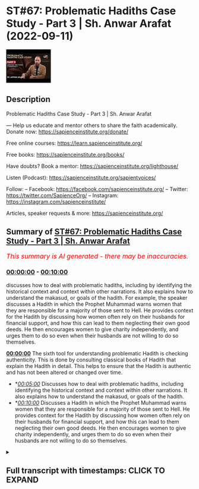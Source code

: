# ST#67: Problematic Hadiths Case Study - Part 3 | Sh. Anwar Arafat (2022-09-11)

![alt ST#67: Problematic Hadiths Case Study - Part 3 | Sh. Anwar Arafat](QlfuqSwdGX0.jpg "ST#67: Problematic Hadiths Case Study - Part 3 | Sh. Anwar Arafat")

## Description

Problematic Hadiths Case Study - Part 3 | Sh. Anwar Arafat

—
Help us educate and mentor others to share the faith academically.
Donate now: https://sapienceinstitute.org/donate/ 

Free online courses: https://learn.sapienceinstitute.org/

Free books: https://sapienceinstitute.org/books/

Have doubts? Book a mentor: https://sapienceinstitute.org/lighthouse/

Listen (Podcast): https://sapienceinstitute.org/sapientvoices/

Follow:
– Facebook: https://facebook.com/sapienceinstitute.org/ 
– Twitter: https://twitter.com/SapienceOrg/ 
– Instagram: https://instagram.com/sapienceinstitute/ 

Articles, speaker requests & more: https://sapienceinstitute.org/

## Summary of [ST#67: Problematic Hadiths Case Study - Part 3 | Sh. Anwar Arafat](https://www.youtube.com/watch?v=QlfuqSwdGX0)


*<span style="color:red; font-size:125%">This summary is AI generated - there may be inaccuracies</span>. [](/)*

### [00:00:00](https://www.youtube.com/watch?v=QlfuqSwdGX0&t=0) - [00:10:00](https://www.youtube.com/watch?v=QlfuqSwdGX0&t=600)

 discusses how to deal with problematic hadiths, including by identifying the historical context and context within other narrations. It also explains how to understand the makasud, or goals of the hadith. For example, the speaker discusses a Hadith in which the Prophet Muhammad warns women that they are responsible for a majority of those sent to Hell. He provides context for the Hadith by discussing how women often rely on their husbands for financial support, and how this can lead to them neglecting their own good deeds. He then encourages women to give charity independently, and urges them to do so even when their husbands are not willing to do so themselves.

**[00:00:00](https://www.youtube.com/watch?v=QlfuqSwdGX0&t=0)** The sixth tool for understanding problematic Hadith is checking authenticity. This is done by consulting classical books of Hadith that explain the Hadith in detail. This helps to ensure that the Hadith is authentic and has not been altered or changed over time.
* **[00:05:00](https://www.youtube.com/watch?v=QlfuqSwdGX0&t=300)* Discusses how to deal with problematic hadiths, including identifying the historical context and context within other narrations. It also explains how to understand the makasud, or goals of the hadith.
* **[00:10:00](https://www.youtube.com/watch?v=QlfuqSwdGX0&t=600)* Discusses a Hadith in which the Prophet Muhammad warns women that they are responsible for a majority of those sent to Hell. He provides context for the Hadith by discussing how women often rely on their husbands for financial support, and how this can lead to them neglecting their own good deeds. He then encourages women to give charity independently, and urges them to do so even when their husbands are not willing to do so themselves.

<details><summary><h2>Full transcript with timestamps: CLICK TO EXPAND</h2></summary>

[0:00:00](https://youtu.be/QlfuqSwdGX0?t=0) foreign  
[0:00:15](https://youtu.be/QlfuqSwdGX0?t=15) thoughts where we discuss the  
[0:00:18](https://youtu.be/QlfuqSwdGX0?t=18) philosophical issues we answer some of  
[0:00:20](https://youtu.be/QlfuqSwdGX0?t=20) the contentions that are brought against  
[0:00:21](https://youtu.be/QlfuqSwdGX0?t=21) Islam and we offer a robust case for the  
[0:00:24](https://youtu.be/QlfuqSwdGX0?t=24) veracity and beauty of Islam as a way of  
[0:00:26](https://youtu.be/QlfuqSwdGX0?t=26) life  
[0:00:27](https://youtu.be/QlfuqSwdGX0?t=27) my name is and today we are continuing  
[0:00:30](https://youtu.be/QlfuqSwdGX0?t=30) our problematic Hadith  
[0:00:34](https://youtu.be/QlfuqSwdGX0?t=34) and applying our toolkit and  
[0:00:36](https://youtu.be/QlfuqSwdGX0?t=36) understanding it inshallah we are on  
[0:00:38](https://youtu.be/QlfuqSwdGX0?t=38) tool number five with our problem like  
[0:00:40](https://youtu.be/QlfuqSwdGX0?t=40) Hadith remember the problematic Hadith  
[0:00:42](https://youtu.be/QlfuqSwdGX0?t=42) seems to indicate that women are  
[0:00:46](https://youtu.be/QlfuqSwdGX0?t=46) deficient in their intelligence  
[0:00:47](https://youtu.be/QlfuqSwdGX0?t=47) deficient in their minds and deficient  
[0:00:49](https://youtu.be/QlfuqSwdGX0?t=49) in their religion does it actually do  
[0:00:52](https://youtu.be/QlfuqSwdGX0?t=52) that this is what we're finding out  
[0:00:54](https://youtu.be/QlfuqSwdGX0?t=54) uh tool number five and Tool number five  
[0:00:56](https://youtu.be/QlfuqSwdGX0?t=56) is access to the books that actually  
[0:01:01](https://youtu.be/QlfuqSwdGX0?t=61) explain the Hadith right and we did this  
[0:01:04](https://youtu.be/QlfuqSwdGX0?t=64) I have a whole paper where you can  
[0:01:06](https://youtu.be/QlfuqSwdGX0?t=66) access it in shalatara online I  
[0:01:09](https://youtu.be/QlfuqSwdGX0?t=69) consulted over a dozen classical books  
[0:01:13](https://youtu.be/QlfuqSwdGX0?t=73) of shuru that actually go over this  
[0:01:15](https://youtu.be/QlfuqSwdGX0?t=75) because this Hadith appears in many  
[0:01:17](https://youtu.be/QlfuqSwdGX0?t=77) books of Hadith and so any will actually  
[0:01:19](https://youtu.be/QlfuqSwdGX0?t=79) explain it we'll go through it  
[0:01:22](https://youtu.be/QlfuqSwdGX0?t=82) and that's something that we did and it  
[0:01:24](https://youtu.be/QlfuqSwdGX0?t=84) helps obviously give that understanding  
[0:01:26](https://youtu.be/QlfuqSwdGX0?t=86) now that is a classical understanding  
[0:01:29](https://youtu.be/QlfuqSwdGX0?t=89) remember our sincerity to the religion  
[0:01:31](https://youtu.be/QlfuqSwdGX0?t=91) our sincerity of playing tool number one  
[0:01:33](https://youtu.be/QlfuqSwdGX0?t=93) is also realizing that classically what  
[0:01:37](https://youtu.be/QlfuqSwdGX0?t=97) was important to them isn't necessarily  
[0:01:39](https://youtu.be/QlfuqSwdGX0?t=99) what's important to us  
[0:01:41](https://youtu.be/QlfuqSwdGX0?t=101) some Scholars problematize this Hadith  
[0:01:43](https://youtu.be/QlfuqSwdGX0?t=103) classically some did not now a person  
[0:01:46](https://youtu.be/QlfuqSwdGX0?t=106) might say hey wait a second those who  
[0:01:47](https://youtu.be/QlfuqSwdGX0?t=107) did not does that mean that they're  
[0:01:49](https://youtu.be/QlfuqSwdGX0?t=109) biased against women does that mean that  
[0:01:50](https://youtu.be/QlfuqSwdGX0?t=110) they have an issue Etc no not  
[0:01:52](https://youtu.be/QlfuqSwdGX0?t=112) necessarily remember they had their own  
[0:01:54](https://youtu.be/QlfuqSwdGX0?t=114) issues that they were dealing with in  
[0:01:55](https://youtu.be/QlfuqSwdGX0?t=115) their own lens their own Paradigm the  
[0:01:57](https://youtu.be/QlfuqSwdGX0?t=117) world was very different we can apply  
[0:01:59](https://youtu.be/QlfuqSwdGX0?t=119) that by the way to almost any era to  
[0:02:02](https://youtu.be/QlfuqSwdGX0?t=122) almost any  
[0:02:04](https://youtu.be/QlfuqSwdGX0?t=124) um geographical place as well in the  
[0:02:05](https://youtu.be/QlfuqSwdGX0?t=125) west if I looked a thousand years ago  
[0:02:07](https://youtu.be/QlfuqSwdGX0?t=127) what were their comments on women I  
[0:02:09](https://youtu.be/QlfuqSwdGX0?t=129) would be shocked and surprised and yet  
[0:02:11](https://youtu.be/QlfuqSwdGX0?t=131) in some ways  
[0:02:12](https://youtu.be/QlfuqSwdGX0?t=132) there might be some wisdom to be taken  
[0:02:14](https://youtu.be/QlfuqSwdGX0?t=134) from some of their writings as well it's  
[0:02:16](https://youtu.be/QlfuqSwdGX0?t=136) not that I completely write them off  
[0:02:17](https://youtu.be/QlfuqSwdGX0?t=137) because they don't see the world as I do  
[0:02:20](https://youtu.be/QlfuqSwdGX0?t=140) I have to put them in their place and  
[0:02:22](https://youtu.be/QlfuqSwdGX0?t=142) understand that as well some of the  
[0:02:23](https://youtu.be/QlfuqSwdGX0?t=143) books of by the way the books that  
[0:02:25](https://youtu.be/QlfuqSwdGX0?t=145) explain the Hadith some of them don't  
[0:02:28](https://youtu.be/QlfuqSwdGX0?t=148) even come across the issue of the  
[0:02:30](https://youtu.be/QlfuqSwdGX0?t=150) deficiency they don't even address it  
[0:02:32](https://youtu.be/QlfuqSwdGX0?t=152) because they're not interested in it  
[0:02:34](https://youtu.be/QlfuqSwdGX0?t=154) from that perspective they're interested  
[0:02:35](https://youtu.be/QlfuqSwdGX0?t=155) in the rulings that apply for the Muslim  
[0:02:39](https://youtu.be/QlfuqSwdGX0?t=159) to apply in their life so for example in  
[0:02:43](https://youtu.be/QlfuqSwdGX0?t=163) bukhari itself this Hadith appears three  
[0:02:46](https://youtu.be/QlfuqSwdGX0?t=166) different times one time it appears in  
[0:02:49](https://youtu.be/QlfuqSwdGX0?t=169) the book of menstruation because of its  
[0:02:54](https://youtu.be/QlfuqSwdGX0?t=174) comment on Menses where it makes that  
[0:02:58](https://youtu.be/QlfuqSwdGX0?t=178) Proclamation that a woman if she's on  
[0:03:00](https://youtu.be/QlfuqSwdGX0?t=180) her menstrual cycle she does not pray  
[0:03:03](https://youtu.be/QlfuqSwdGX0?t=183) she does not fast perfect so that's why  
[0:03:05](https://youtu.be/QlfuqSwdGX0?t=185) he put it in that chapter so many of the  
[0:03:07](https://youtu.be/QlfuqSwdGX0?t=187) many of the explanations are going to  
[0:03:10](https://youtu.be/QlfuqSwdGX0?t=190) tackle the Hadith from that perspective  
[0:03:11](https://youtu.be/QlfuqSwdGX0?t=191) because they're already on that chapter  
[0:03:13](https://youtu.be/QlfuqSwdGX0?t=193) they're not going to address the whole  
[0:03:15](https://youtu.be/QlfuqSwdGX0?t=195) other theological issues that are in it  
[0:03:17](https://youtu.be/QlfuqSwdGX0?t=197) this is why a person might access some  
[0:03:19](https://youtu.be/QlfuqSwdGX0?t=199) of these books and be like hey wait a  
[0:03:20](https://youtu.be/QlfuqSwdGX0?t=200) second he's not even talking about this  
[0:03:21](https://youtu.be/QlfuqSwdGX0?t=201) and that's actually correct in the  
[0:03:24](https://youtu.be/QlfuqSwdGX0?t=204) second chapter that it appears it  
[0:03:26](https://youtu.be/QlfuqSwdGX0?t=206) appears in the book of zakah and it's  
[0:03:28](https://youtu.be/QlfuqSwdGX0?t=208) because there's an added section where  
[0:03:31](https://youtu.be/QlfuqSwdGX0?t=211) after the prophet because remember the  
[0:03:32](https://youtu.be/QlfuqSwdGX0?t=212) whole beginning of the Hadith is where  
[0:03:34](https://youtu.be/QlfuqSwdGX0?t=214) the prophetam is actually encouraging  
[0:03:35](https://youtu.be/QlfuqSwdGX0?t=215) them to donate to give and so a woman  
[0:03:37](https://youtu.be/QlfuqSwdGX0?t=217) comes to the prophet salallahu and she  
[0:03:40](https://youtu.be/QlfuqSwdGX0?t=220) says can I give my husband charity and  
[0:03:43](https://youtu.be/QlfuqSwdGX0?t=223) so  
[0:03:44](https://youtu.be/QlfuqSwdGX0?t=224) he says yes etc etc and so she because  
[0:03:47](https://youtu.be/QlfuqSwdGX0?t=227) of her question is asking about charity  
[0:03:49](https://youtu.be/QlfuqSwdGX0?t=229) the scholars will discuss that whole  
[0:03:51](https://youtu.be/QlfuqSwdGX0?t=231) issue of can a wife give her husband  
[0:03:54](https://youtu.be/QlfuqSwdGX0?t=234) charity if she's wealthier than he is  
[0:03:56](https://youtu.be/QlfuqSwdGX0?t=236) and that's a whole other subject for  
[0:03:58](https://youtu.be/QlfuqSwdGX0?t=238) another day inshallah right so depending  
[0:04:00](https://youtu.be/QlfuqSwdGX0?t=240) on where the scholar put it he obviously  
[0:04:03](https://youtu.be/QlfuqSwdGX0?t=243) has a point because he wants people to  
[0:04:05](https://youtu.be/QlfuqSwdGX0?t=245) understand something a ruling etc etc so  
[0:04:07](https://youtu.be/QlfuqSwdGX0?t=247) I have to realize that that not  
[0:04:08](https://youtu.be/QlfuqSwdGX0?t=248) everybody is going to have the same  
[0:04:09](https://youtu.be/QlfuqSwdGX0?t=249) problems that I have what we  
[0:04:11](https://youtu.be/QlfuqSwdGX0?t=251) problematize now is not what people  
[0:04:13](https://youtu.be/QlfuqSwdGX0?t=253) problematize a long time ago  
[0:04:15](https://youtu.be/QlfuqSwdGX0?t=255) that's not necessarily a bad thing we  
[0:04:18](https://youtu.be/QlfuqSwdGX0?t=258) don't automatically write them off  
[0:04:19](https://youtu.be/QlfuqSwdGX0?t=259) because they don't share the passions  
[0:04:21](https://youtu.be/QlfuqSwdGX0?t=261) that we do right everybody has their  
[0:04:24](https://youtu.be/QlfuqSwdGX0?t=264) historical place so that's number five  
[0:04:26](https://youtu.be/QlfuqSwdGX0?t=266) number six tool number six  
[0:04:29](https://youtu.be/QlfuqSwdGX0?t=269) is checking authenticity  
[0:04:32](https://youtu.be/QlfuqSwdGX0?t=272) and as we said If a person is paying you  
[0:04:34](https://youtu.be/QlfuqSwdGX0?t=274) know what I mean attention to this and  
[0:04:35](https://youtu.be/QlfuqSwdGX0?t=275) knows this since we said it's Muslim  
[0:04:38](https://youtu.be/QlfuqSwdGX0?t=278) both of these this is of the highest  
[0:04:41](https://youtu.be/QlfuqSwdGX0?t=281) degrees of authenticity outside of these  
[0:04:43](https://youtu.be/QlfuqSwdGX0?t=283) books it appears  
[0:04:47](https://youtu.be/QlfuqSwdGX0?t=287) it also a version of it appears  
[0:04:51](https://youtu.be/QlfuqSwdGX0?t=291) and in fact the version of the helps us  
[0:04:54](https://youtu.be/QlfuqSwdGX0?t=294) understand it even more even though the  
[0:04:56](https://youtu.be/QlfuqSwdGX0?t=296) version of the of Imam does not contain  
[0:05:00](https://youtu.be/QlfuqSwdGX0?t=300) this problematic phrase which is that  
[0:05:02](https://youtu.be/QlfuqSwdGX0?t=302) they are deficient in their intellect  
[0:05:04](https://youtu.be/QlfuqSwdGX0?t=304) deficient in religion it has the first  
[0:05:06](https://youtu.be/QlfuqSwdGX0?t=306) part where he's encouraging them to give  
[0:05:08](https://youtu.be/QlfuqSwdGX0?t=308) and that they can constituted a majority  
[0:05:11](https://youtu.be/QlfuqSwdGX0?t=311) of the people of the Hellfire meaning  
[0:05:12](https://youtu.be/QlfuqSwdGX0?t=312) women  
[0:05:12](https://youtu.be/QlfuqSwdGX0?t=312) five different companions have narrated  
[0:05:15](https://youtu.be/QlfuqSwdGX0?t=315) this Hadith so many unique Chains It's  
[0:05:18](https://youtu.be/QlfuqSwdGX0?t=318) almost impossible from a Hadith  
[0:05:19](https://youtu.be/QlfuqSwdGX0?t=319) perspective to put any flaw on this  
[0:05:22](https://youtu.be/QlfuqSwdGX0?t=322) Hadith so that we know that it's  
[0:05:23](https://youtu.be/QlfuqSwdGX0?t=323) completely authentic but this is a step  
[0:05:25](https://youtu.be/QlfuqSwdGX0?t=325) that a person can do if I come across a  
[0:05:27](https://youtu.be/QlfuqSwdGX0?t=327) problematic Hadith and I realize it's  
[0:05:28](https://youtu.be/QlfuqSwdGX0?t=328) weak and it goes against a lot of what I  
[0:05:30](https://youtu.be/QlfuqSwdGX0?t=330) don't understand about Islam that I can  
[0:05:32](https://youtu.be/QlfuqSwdGX0?t=332) write it off I know that this probably  
[0:05:34](https://youtu.be/QlfuqSwdGX0?t=334) isn't true but remember it's  
[0:05:35](https://youtu.be/QlfuqSwdGX0?t=335) probabilistic in nature when I look at  
[0:05:38](https://youtu.be/QlfuqSwdGX0?t=338) this and I see hey wait a second the  
[0:05:40](https://youtu.be/QlfuqSwdGX0?t=340) prophetam is saying this checking  
[0:05:41](https://youtu.be/QlfuqSwdGX0?t=341) authenticity is something that a person  
[0:05:43](https://youtu.be/QlfuqSwdGX0?t=343) should do however in this case it's  
[0:05:45](https://youtu.be/QlfuqSwdGX0?t=345) completely authentic now  
[0:05:47](https://youtu.be/QlfuqSwdGX0?t=347) there are people remember we said  
[0:05:50](https://youtu.be/QlfuqSwdGX0?t=350) that their bias might cause them to  
[0:05:53](https://youtu.be/QlfuqSwdGX0?t=353) write off Hadith in its entirety because  
[0:05:56](https://youtu.be/QlfuqSwdGX0?t=356) of one or two problematic how did they  
[0:05:58](https://youtu.be/QlfuqSwdGX0?t=358) come across because they don't like them  
[0:05:59](https://youtu.be/QlfuqSwdGX0?t=359) or doesn't agree with their own Paradigm  
[0:06:01](https://youtu.be/QlfuqSwdGX0?t=361) their own worldview  
[0:06:03](https://youtu.be/QlfuqSwdGX0?t=363) now while understanding that they have a  
[0:06:05](https://youtu.be/QlfuqSwdGX0?t=365) problem and I completely understand this  
[0:06:06](https://youtu.be/QlfuqSwdGX0?t=366) in fact this is why we're doing this to  
[0:06:08](https://youtu.be/QlfuqSwdGX0?t=368) just write off Hadith in its entirety  
[0:06:10](https://youtu.be/QlfuqSwdGX0?t=370) because I don't like it is incorrect and  
[0:06:13](https://youtu.be/QlfuqSwdGX0?t=373) it's not  
[0:06:15](https://youtu.be/QlfuqSwdGX0?t=375) a stable or sound method because writing  
[0:06:18](https://youtu.be/QlfuqSwdGX0?t=378) off Hadith in its entirety introduces a  
[0:06:21](https://youtu.be/QlfuqSwdGX0?t=381) hundred more problems thousands of more  
[0:06:24](https://youtu.be/QlfuqSwdGX0?t=384) problems  
[0:06:25](https://youtu.be/QlfuqSwdGX0?t=385) then we're solving I might solve like in  
[0:06:28](https://youtu.be/QlfuqSwdGX0?t=388) this case oh if I just say well I don't  
[0:06:30](https://youtu.be/QlfuqSwdGX0?t=390) believe in Hadith anyways so there's no  
[0:06:32](https://youtu.be/QlfuqSwdGX0?t=392) issue women are not deficient in their  
[0:06:33](https://youtu.be/QlfuqSwdGX0?t=393) intellect and intelligence yeah but now  
[0:06:35](https://youtu.be/QlfuqSwdGX0?t=395) I've introduced so many new problems  
[0:06:38](https://youtu.be/QlfuqSwdGX0?t=398) it's not even worth it it's not even  
[0:06:39](https://youtu.be/QlfuqSwdGX0?t=399) practical or pragmatic or wise and so  
[0:06:44](https://youtu.be/QlfuqSwdGX0?t=404) we have to realize that  
[0:06:46](https://youtu.be/QlfuqSwdGX0?t=406) it is authentic now we have to face it  
[0:06:48](https://youtu.be/QlfuqSwdGX0?t=408) we have to deal with it and these are  
[0:06:50](https://youtu.be/QlfuqSwdGX0?t=410) where some of the challenges come in for  
[0:06:52](https://youtu.be/QlfuqSwdGX0?t=412) some people  
[0:06:53](https://youtu.be/QlfuqSwdGX0?t=413) tool number seven  
[0:06:55](https://youtu.be/QlfuqSwdGX0?t=415) is understanding the makasud which is  
[0:06:58](https://youtu.be/QlfuqSwdGX0?t=418) there are goals of the Hadith there are  
[0:07:00](https://youtu.be/QlfuqSwdGX0?t=420) goals of legislation there's goals even  
[0:07:02](https://youtu.be/QlfuqSwdGX0?t=422) within the Quran itself  
[0:07:05](https://youtu.be/QlfuqSwdGX0?t=425) there's wisdom in everything is the  
[0:07:07](https://youtu.be/QlfuqSwdGX0?t=427) prophet saws trying to say something he  
[0:07:09](https://youtu.be/QlfuqSwdGX0?t=429) is  
[0:07:10](https://youtu.be/QlfuqSwdGX0?t=430) what is that so let's look into it and  
[0:07:13](https://youtu.be/QlfuqSwdGX0?t=433) we can do this by the way we can apply  
[0:07:15](https://youtu.be/QlfuqSwdGX0?t=435) it and inshallah we will when we do the  
[0:07:16](https://youtu.be/QlfuqSwdGX0?t=436) reread but I want to mention that tool  
[0:07:18](https://youtu.be/QlfuqSwdGX0?t=438) here that  
[0:07:19](https://youtu.be/QlfuqSwdGX0?t=439) if I know that even if I don't  
[0:07:22](https://youtu.be/QlfuqSwdGX0?t=442) understand the Hadith or  
[0:07:24](https://youtu.be/QlfuqSwdGX0?t=444) I can at least acknowledge okay this is  
[0:07:26](https://youtu.be/QlfuqSwdGX0?t=446) somewhat problematic I can at least say  
[0:07:28](https://youtu.be/QlfuqSwdGX0?t=448) you know I don't understand but I do  
[0:07:29](https://youtu.be/QlfuqSwdGX0?t=449) know that I trust the prophet saws  
[0:07:32](https://youtu.be/QlfuqSwdGX0?t=452) and I trust his wisdom maybe there's  
[0:07:35](https://youtu.be/QlfuqSwdGX0?t=455) something behind what he's saying  
[0:07:36](https://youtu.be/QlfuqSwdGX0?t=456) there's not a problem saying I don't  
[0:07:39](https://youtu.be/QlfuqSwdGX0?t=459) know there's not a problem in saying  
[0:07:40](https://youtu.be/QlfuqSwdGX0?t=460) this isn't clear there is a problem in  
[0:07:42](https://youtu.be/QlfuqSwdGX0?t=462) saying you know what I don't understand  
[0:07:43](https://youtu.be/QlfuqSwdGX0?t=463) this I'm just going to throw it out  
[0:07:45](https://youtu.be/QlfuqSwdGX0?t=465) we that's why we need patience right so  
[0:07:48](https://youtu.be/QlfuqSwdGX0?t=468) saying I don't know investigating  
[0:07:50](https://youtu.be/QlfuqSwdGX0?t=470) further I think this is one of the best  
[0:07:52](https://youtu.be/QlfuqSwdGX0?t=472) courses that a Muslim can actually apply  
[0:07:54](https://youtu.be/QlfuqSwdGX0?t=474) number eight and number nine are both  
[0:07:56](https://youtu.be/QlfuqSwdGX0?t=476) related meaning understanding the  
[0:07:58](https://youtu.be/QlfuqSwdGX0?t=478) historical context and the context  
[0:07:59](https://youtu.be/QlfuqSwdGX0?t=479) within the other narrations okay  
[0:08:01](https://youtu.be/QlfuqSwdGX0?t=481) historical context  
[0:08:04](https://youtu.be/QlfuqSwdGX0?t=484) tells us that most of the versions does  
[0:08:07](https://youtu.be/QlfuqSwdGX0?t=487) not mention that there was Aid or there  
[0:08:09](https://youtu.be/QlfuqSwdGX0?t=489) was a but in some of them the ones in  
[0:08:11](https://youtu.be/QlfuqSwdGX0?t=491) bukhari  
[0:08:14](https://youtu.be/QlfuqSwdGX0?t=494) mentioned that there was a the prophetam  
[0:08:17](https://youtu.be/QlfuqSwdGX0?t=497) gave a sermon and that there was a  
[0:08:19](https://youtu.be/QlfuqSwdGX0?t=499) congregation people gathered now the  
[0:08:21](https://youtu.be/QlfuqSwdGX0?t=501) version of bukhari the narrator says it  
[0:08:24](https://youtu.be/QlfuqSwdGX0?t=504) was either  
[0:08:25](https://youtu.be/QlfuqSwdGX0?t=505) he's not sure  
[0:08:27](https://youtu.be/QlfuqSwdGX0?t=507) the version in what thought he actually  
[0:08:29](https://youtu.be/QlfuqSwdGX0?t=509) says it was during the solar eclipse  
[0:08:34](https://youtu.be/QlfuqSwdGX0?t=514) now there's certainty he says it was  
[0:08:37](https://youtu.be/QlfuqSwdGX0?t=517) during the eclipse we had the prayer and  
[0:08:40](https://youtu.be/QlfuqSwdGX0?t=520) after the prayer he gave now you don't  
[0:08:42](https://youtu.be/QlfuqSwdGX0?t=522) have to give a after the eclipse prayer  
[0:08:44](https://youtu.be/QlfuqSwdGX0?t=524) but he did because people had gathered  
[0:08:46](https://youtu.be/QlfuqSwdGX0?t=526) and he wanted to encourage them to  
[0:08:48](https://youtu.be/QlfuqSwdGX0?t=528) actually give donate etc etc which is  
[0:08:50](https://youtu.be/QlfuqSwdGX0?t=530) what we should be doing during the  
[0:08:51](https://youtu.be/QlfuqSwdGX0?t=531) eclipse prayer this makes a lot of sense  
[0:08:53](https://youtu.be/QlfuqSwdGX0?t=533) now because if it's during AIDS Aid is  
[0:08:55](https://youtu.be/QlfuqSwdGX0?t=535) usually a joyous Affair Etc and he would  
[0:08:58](https://youtu.be/QlfuqSwdGX0?t=538) give the women their own sermon Etc but  
[0:09:00](https://youtu.be/QlfuqSwdGX0?t=540) he would encourage them to do good and  
[0:09:01](https://youtu.be/QlfuqSwdGX0?t=541) what not but in this one in this case he  
[0:09:04](https://youtu.be/QlfuqSwdGX0?t=544) seems very concerned plus the wording  
[0:09:08](https://youtu.be/QlfuqSwdGX0?t=548) even though it mentions that it could be  
[0:09:10](https://youtu.be/QlfuqSwdGX0?t=550) Aid actually alludes to the eclipse  
[0:09:13](https://youtu.be/QlfuqSwdGX0?t=553) prayer why he says I have been shown  
[0:09:16](https://youtu.be/QlfuqSwdGX0?t=556) that you were a majority of the people  
[0:09:18](https://youtu.be/QlfuqSwdGX0?t=558) of the Hellfire now pause and the  
[0:09:21](https://youtu.be/QlfuqSwdGX0?t=561) version of motla the prophet salallahu  
[0:09:24](https://youtu.be/QlfuqSwdGX0?t=564) while he's praying the eclipse prayer he  
[0:09:26](https://youtu.be/QlfuqSwdGX0?t=566) says while he is praying he said in  
[0:09:29](https://youtu.be/QlfuqSwdGX0?t=569) front of him Allah opened up like a  
[0:09:31](https://youtu.be/QlfuqSwdGX0?t=571) portal or whatever and he saw  
[0:09:34](https://youtu.be/QlfuqSwdGX0?t=574) Paradise in front of him and he saw from  
[0:09:37](https://youtu.be/QlfuqSwdGX0?t=577) its fruits and its trees so much so that  
[0:09:39](https://youtu.be/QlfuqSwdGX0?t=579) he says if I were to reach out with my  
[0:09:41](https://youtu.be/QlfuqSwdGX0?t=581) hand and grab the grapes he said I saw  
[0:09:44](https://youtu.be/QlfuqSwdGX0?t=584) some grapes and grabbed them and brought  
[0:09:46](https://youtu.be/QlfuqSwdGX0?t=586) them they would have remained here in  
[0:09:47](https://youtu.be/QlfuqSwdGX0?t=587) the Dunya and you would have eaten from  
[0:09:49](https://youtu.be/QlfuqSwdGX0?t=589) them forever they would have lasted  
[0:09:51](https://youtu.be/QlfuqSwdGX0?t=591) eternally because the paradise is  
[0:09:54](https://youtu.be/QlfuqSwdGX0?t=594) eternal and anything in it even if it's  
[0:09:56](https://youtu.be/QlfuqSwdGX0?t=596) taken outside is also Eternal he says  
[0:10:00](https://youtu.be/QlfuqSwdGX0?t=600) and then Allah removed that and then he  
[0:10:02](https://youtu.be/QlfuqSwdGX0?t=602) showed him the Hellfire and it  
[0:10:04](https://youtu.be/QlfuqSwdGX0?t=604) frightened him so much so and he looked  
[0:10:06](https://youtu.be/QlfuqSwdGX0?t=606) and he saw a lot of women inside  
[0:10:09](https://youtu.be/QlfuqSwdGX0?t=609) this is where he became concerned this  
[0:10:11](https://youtu.be/QlfuqSwdGX0?t=611) is why after the Salah finished Etc he  
[0:10:13](https://youtu.be/QlfuqSwdGX0?t=613) gave a general sermon and he went to the  
[0:10:15](https://youtu.be/QlfuqSwdGX0?t=615) women specifically to remind them  
[0:10:19](https://youtu.be/QlfuqSwdGX0?t=619) this is where when we have this  
[0:10:21](https://youtu.be/QlfuqSwdGX0?t=621) inter-contextual  
[0:10:23](https://youtu.be/QlfuqSwdGX0?t=623) or intra-contextual analysis it actually  
[0:10:26](https://youtu.be/QlfuqSwdGX0?t=626) makes a lot of sense he just saw this  
[0:10:29](https://youtu.be/QlfuqSwdGX0?t=629) and now he wants to share that whatever  
[0:10:31](https://youtu.be/QlfuqSwdGX0?t=631) he saw with the women that were there  
[0:10:33](https://youtu.be/QlfuqSwdGX0?t=633) that were present so he goes over to  
[0:10:35](https://youtu.be/QlfuqSwdGX0?t=635) them why specifically the women he was  
[0:10:38](https://youtu.be/QlfuqSwdGX0?t=638) telling them look you know the reality  
[0:10:39](https://youtu.be/QlfuqSwdGX0?t=639) is a lot of women  
[0:10:41](https://youtu.be/QlfuqSwdGX0?t=641) especially when it comes to donating  
[0:10:43](https://youtu.be/QlfuqSwdGX0?t=643) money  
[0:10:44](https://youtu.be/QlfuqSwdGX0?t=644) they rely on their husbands and not on  
[0:10:45](https://youtu.be/QlfuqSwdGX0?t=645) themselves because there are also many  
[0:10:47](https://youtu.be/QlfuqSwdGX0?t=647) of them rely on their husbands for their  
[0:10:48](https://youtu.be/QlfuqSwdGX0?t=648) financial upkeep and whatnot and and and  
[0:10:51](https://youtu.be/QlfuqSwdGX0?t=651) maintenance  
[0:10:54](https://youtu.be/QlfuqSwdGX0?t=654) but they also rely on their husbands for  
[0:10:56](https://youtu.be/QlfuqSwdGX0?t=656) their Good Deeds financially and so he  
[0:10:59](https://youtu.be/QlfuqSwdGX0?t=659) says the first thing that says o women  
[0:11:02](https://youtu.be/QlfuqSwdGX0?t=662) you need to give charity  
[0:11:05](https://youtu.be/QlfuqSwdGX0?t=665) a lot of women don't give their own  
[0:11:06](https://youtu.be/QlfuqSwdGX0?t=666) charity this is what he said and by the  
[0:11:08](https://youtu.be/QlfuqSwdGX0?t=668) way this is a problem that we still have  
[0:11:09](https://youtu.be/QlfuqSwdGX0?t=669) today when we do fundraisers  
[0:11:13](https://youtu.be/QlfuqSwdGX0?t=673) unfortunately the majority of the people  
[0:11:15](https://youtu.be/QlfuqSwdGX0?t=675) who donate our men and not necessarily  
[0:11:16](https://youtu.be/QlfuqSwdGX0?t=676) women this doesn't mean that women don't  
[0:11:17](https://youtu.be/QlfuqSwdGX0?t=677) have their own money but they assume  
[0:11:19](https://youtu.be/QlfuqSwdGX0?t=679) that oh my husband will give for us  
[0:11:20](https://youtu.be/QlfuqSwdGX0?t=680) that's true the husband will give for  
[0:11:22](https://youtu.be/QlfuqSwdGX0?t=682) you but you have your own Deeds to to to  
[0:11:24](https://youtu.be/QlfuqSwdGX0?t=684) to to get as well don't wait for your  
[0:11:27](https://youtu.be/QlfuqSwdGX0?t=687) husband and this is basically what he's  
[0:11:28](https://youtu.be/QlfuqSwdGX0?t=688) saying  
[0:11:30](https://youtu.be/QlfuqSwdGX0?t=690) and then he says I I saw that you made a  
[0:11:32](https://youtu.be/QlfuqSwdGX0?t=692) majority of the people of the Hellfire  
[0:11:33](https://youtu.be/QlfuqSwdGX0?t=693) he was worried for them he's not stating  
[0:11:36](https://youtu.be/QlfuqSwdGX0?t=696) a fact he's trying to make it so that  
[0:11:38](https://youtu.be/QlfuqSwdGX0?t=698) that's not the case meaning that isn't  
[0:11:42](https://youtu.be/QlfuqSwdGX0?t=702) necessarily set in stone number one  
[0:11:43](https://youtu.be/QlfuqSwdGX0?t=703) number two even if it is women make a  
[0:11:46](https://youtu.be/QlfuqSwdGX0?t=706) majority of humankind anyways so taking  
[0:11:49](https://youtu.be/QlfuqSwdGX0?t=709) tool number eight and Tool number nine  
[0:11:50](https://youtu.be/QlfuqSwdGX0?t=710) we can see that now we're adding a lot  
[0:11:52](https://youtu.be/QlfuqSwdGX0?t=712) of context to what's going on we  
[0:11:54](https://youtu.be/QlfuqSwdGX0?t=714) understand it a little bit better step  
[0:11:55](https://youtu.be/QlfuqSwdGX0?t=715) number 10 is the next one that we will  
[0:11:58](https://youtu.be/QlfuqSwdGX0?t=718) do inshallah when we'll come back for  
[0:11:59](https://youtu.be/QlfuqSwdGX0?t=719) the next episode inshallah  
</details>